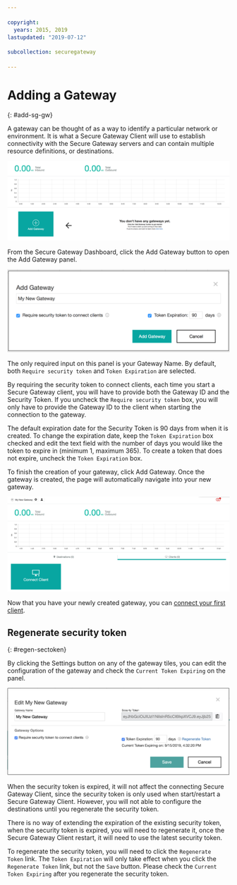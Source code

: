 ```yaml
---

copyright:
  years: 2015, 2019
lastupdated: "2019-07-12"

subcollection: securegateway

---
```


# Adding a Gateway
{: #add-sg-gw}

A gateway can be thought of as a way to identify a particular network or environment.  It is what a Secure Gateway Client will use to establish connectivity with the Secure Gateway servers and can contain multiple resource definitions, or destinations.

![Secure Gateway Dashboard](./images/newDashboard.png?raw=true "Secure Gateway Dashboard")

From the Secure Gateway Dashboard, click the Add Gateway button to open the Add Gateway panel.

![Add Gateway](./images/addGateway.png?raw=true "Add Gateway")

The only required input on this panel is your Gateway Name.  By default, both `Require security token` and `Token Expiration` are selected.

By requiring the security token to connect clients, each time you start a Secure Gateway client, you will have to provide both the Gateway ID and the Security Token.  If you uncheck the `Require security token` box, you will only have to provide the Gateway ID to the client when starting the connection to the gateway.

The default expiration date for the Security Token is 90 days from when it is created.  To change the expiration date, keep the `Token Expiration` box checked and edit the text field with the number of days you would like the token to expire in (minimum 1, maximum 365).  To create a token that does not expire, uncheck the `Token Expiration` box.  

To finish the creation of your gateway, click Add Gateway.  Once the gateway is created, the page will automatically navigate into your new gateway.

![New Gateway](./images/newGateway.png?raw=true "New Gateway")

Now that you have your newly created gateway, you can [connect your first client](/docs/services/SecureGateway?topic=securegateway-add-client).

## Regenerate security token
{: #regen-sectoken}

By clicking the Settings button on any of the gateway tiles, you can edit the configuration of the gateway and check the `Current Token Expiring` on the panel.

![Guided Setup](./images/editGateway.png?raw=true "Edit Gateway")

When the security token is expired, it will not affect the connecting Secure Gateway Client, since the security token is only used when start/restart a Secure Gateway Client. However, you will not able to configure the destinations until you regenerate the security token.

There is no way of extending the expiration of the existing security token, when the security token is expired, you will need to regenerate it, once the Secure Gateway Client restart, it will need to use the latest security token.

To regenerate the security token, you will need to click the `Regenerate Token` link. The `Token Expiration` will only take effect when you click the `Regenerate Token` link, but not the `Save` button. Please check the `Current Token Expiring` after you regenerate the security token.
